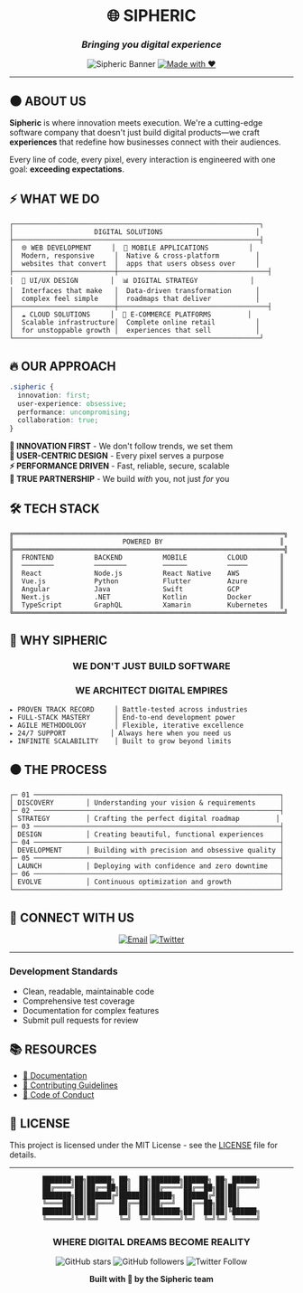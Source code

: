 <div align="center">

# 🌐 SIPHERIC
### *Bringing you digital experience*

![Sipheric Banner](https://img.shields.io/badge/DIGITAL-EXPERIENCE-000000?style=for-the-badge&logo=data:image/svg+xml;base64,PHN2ZyB3aWR0aD0iMjQiIGhlaWdodD0iMjQiIHZpZXdCb3g9IjAgMCAyNCAyNCIgZmlsbD0ibm9uZSIgeG1sbnM9Imh0dHA6Ly93d3cudzMub3JnLzIwMDAvc3ZnIj4KPHBhdGggZD0iTTEyIDJMMTMuMDkgOC4yNkwyMCA5TDEzLjA5IDE1Ljc0TDEyIDIyTDEwLjkxIDE1Ljc0TDQgOUwxMC45MSA4LjI2TDEyIDJaIiBzdHJva2U9IndoaXRlIiBzdHJva2Utd2lkdGg9IjIiIHN0cm9rZS1saW5lY2FwPSJyb3VuZCIgc3Ryb2tlLWxpbmVqb2luPSJyb3VuZCIvPgo8L3N2Zz4K)
[![Made with ❤️](https://img.shields.io/badge/Made%20with-❤️-FF0000?style=for-the-badge)](https://sipheric.com)

</div>

---

## 🌑 **ABOUT US**

**Sipheric** is where innovation meets execution. We're a cutting-edge software company that doesn't just build digital products—we craft **experiences** that redefine how businesses connect with their audiences. 

Every line of code, every pixel, every interaction is engineered with one goal: **exceeding expectations**.

## ⚡ **WHAT WE DO**

```
┌─────────────────────────────────────────────────────────────┐
│                    DIGITAL SOLUTIONS                       │
├─────────────────────────────────────────────────────────────┤
│  🌐 WEB DEVELOPMENT     │  📱 MOBILE APPLICATIONS          │
│  Modern, responsive     │  Native & cross-platform         │
│  websites that convert  │  apps that users obsess over     │
├─────────────────────────┼─────────────────────────────────────┤
│  🎨 UI/UX DESIGN        │  📊 DIGITAL STRATEGY             │
│  Interfaces that make   │  Data-driven transformation      │
│  complex feel simple    │  roadmaps that deliver           │
├─────────────────────────┼─────────────────────────────────────┤
│  ☁️ CLOUD SOLUTIONS     │  🛒 E-COMMERCE PLATFORMS         │
│  Scalable infrastructure│  Complete online retail          │
│  for unstoppable growth │  experiences that sell           │
└─────────────────────────────────────────────────────────────┘
```

## 🔥 **OUR APPROACH**

```css
.sipheric {
  innovation: first;
  user-experience: obsessive;
  performance: uncompromising;
  collaboration: true;
}
```

**🚀 INNOVATION FIRST** - We don't follow trends, we set them  
**👥 USER-CENTRIC DESIGN** - Every pixel serves a purpose  
**⚡ PERFORMANCE DRIVEN** - Fast, reliable, secure, scalable  
**🤝 TRUE PARTNERSHIP** - We build *with* you, not just *for* you

## 🛠️ **TECH STACK**

```
╔═══════════════════════════════════════════════════════════════════╗
║                           POWERED BY                             ║
╠═══════════════════════════════════════════════════════════════════╣
║  FRONTEND          BACKEND          MOBILE          CLOUD        ║
║  ────────          ────────         ──────          ─────        ║
║  React             Node.js          React Native    AWS          ║
║  Vue.js            Python           Flutter         Azure        ║
║  Angular           Java             Swift           GCP          ║
║  Next.js           .NET             Kotlin          Docker       ║
║  TypeScript        GraphQL          Xamarin         Kubernetes   ║
╚═══════════════════════════════════════════════════════════════════╝
```

## 🖤 **WHY SIPHERIC**

<div align="center">

### **WE DON'T JUST BUILD SOFTWARE**  
### **WE ARCHITECT DIGITAL EMPIRES**

</div>

```
▸ PROVEN TRACK RECORD     │ Battle-tested across industries
▸ FULL-STACK MASTERY      │ End-to-end development power  
▸ AGILE METHODOLOGY       │ Flexible, iterative excellence
▸ 24/7 SUPPORT           │ Always here when you need us
▸ INFINITE SCALABILITY    │ Built to grow beyond limits
```

## ⚫ **THE PROCESS**

```
┌─ 01 ─────────────────────────────────────────────────────────────┐
│ DISCOVERY        │ Understanding your vision & requirements      │
├─ 02 ─────────────────────────────────────────────────────────────┤
│ STRATEGY         │ Crafting the perfect digital roadmap         │
├─ 03 ─────────────────────────────────────────────────────────────┤
│ DESIGN           │ Creating beautiful, functional experiences    │
├─ 04 ─────────────────────────────────────────────────────────────┤
│ DEVELOPMENT      │ Building with precision and obsessive quality │
├─ 05 ─────────────────────────────────────────────────────────────┤
│ LAUNCH           │ Deploying with confidence and zero downtime   │
├─ 06 ─────────────────────────────────────────────────────────────┤
│ EVOLVE           │ Continuous optimization and growth            │
└──────────────────────────────────────────────────────────────────┘
```

## 🔗 **CONNECT WITH US**

<div align="center">

[![Email](https://img.shields.io/badge/Email-000000?style=for-the-badge&logo=gmail&logoColor=white)](mailto:sipheric@outlook.com)
[![Twitter](https://img.shields.io/badge/Twitter-000000?style=for-the-badge&logo=twitter&logoColor=white)](https://twitter.com/sipheric)

</div>

---

### **Development Standards**
- Clean, readable, maintainable code
- Comprehensive test coverage
- Documentation for complex features
- Submit pull requests for review

## 📚 **RESOURCES**

- [📖 Documentation](docs/)
- [🤝 Contributing Guidelines](CONTRIBUTING.md)
- [📜 Code of Conduct](CODE_OF_CONDUCT.md)

## 📄 **LICENSE**

This project is licensed under the MIT License - see the [LICENSE](LICENSE) file for details.

---

<div align="center">

```
███████╗██╗██████╗ ██╗  ██╗███████╗██████╗ ██╗ ██████╗
██╔════╝██║██╔══██╗██║  ██║██╔════╝██╔══██╗██║██╔════╝
███████╗██║██████╔╝███████║█████╗  ██████╔╝██║██║     
╚════██║██║██╔═══╝ ██╔══██║██╔══╝  ██╔══██╗██║██║     
███████║██║██║     ██║  ██║███████╗██║  ██║██║╚██████╗
╚══════╝╚═╝╚═╝     ╚═╝  ╚═╝╚══════╝╚═╝  ╚═╝╚═╝ ╚═════╝
```

### **WHERE DIGITAL DREAMS BECOME REALITY**

![GitHub stars](https://img.shields.io/github/stars/sipheric?style=social)
![GitHub followers](https://img.shields.io/github/followers/sipheric?style=social)
![Twitter Follow](https://img.shields.io/twitter/follow/sipheric?style=social)

**Built with 🖤 by the Sipheric team**

</div>
